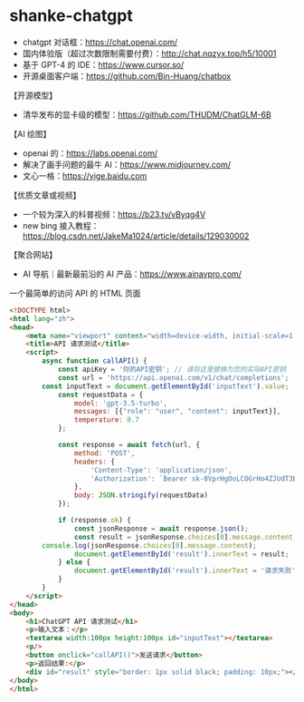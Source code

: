 # shanke-chatgpt

- chatgpt 对话框：https://chat.openai.com/
- 国内体验版（超过次数限制需要付费）：http://chat.nqzyx.top/h5/10001
- 基于 GPT-4 的 IDE：https://www.cursor.so/
- 开源桌面客户端：https://github.com/Bin-Huang/chatbox

【开源模型】

- 清华发布的显卡级的模型：https://github.com/THUDM/ChatGLM-6B

【AI 绘图】

- openai 的：https://labs.openai.com/
- 解决了画手问题的最牛 AI：https://www.midjourney.com/
- 文心一格：https://yige.baidu.com

【优质文章或视频】

- 一个较为深入的科普视频：https://b23.tv/vByqg4V
- new bing 接入教程：https://blog.csdn.net/JakeMa1024/article/details/129030002

【聚合网站】
- AI 导航｜最新最前沿的 AI 产品：https://www.ainavpro.com/




一个最简单的访问 API 的 HTML 页面
```HTML
<!DOCTYPE html>
<html lang="zh">
<head>
    <meta name="viewport" content="width=device-width, initial-scale=1.0">
    <title>API 请求测试</title>
    <script>
        async function callAPI() {
            const apiKey = '你的API密钥'; // 请将这里替换为您的实际API密钥
            const url = 'https://api.openai.com/v1/chat/completions';
	    const inputText = document.getElementById('inputText').value;
            const requestData = {
                model: 'gpt-3.5-turbo',
                messages: [{"role": "user", "content": inputText}],
                temperature: 0.7
            };

            const response = await fetch(url, {
                method: 'POST',
                headers: {
                    'Content-Type': 'application/json',
                    'Authorization': `Bearer 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`
                },
                body: JSON.stringify(requestData)
            });

            if (response.ok) {
                const jsonResponse = await response.json();
                const result = jsonResponse.choices[0].message.content;
		console.log(jsonResponse.choices[0].message.content);
                document.getElementById('result').innerText = result;
            } else {
                document.getElementById('result').innerText = '请求失败';
            }
        }
    </script>
</head>
<body>
    <h1>ChatGPT API 请求测试</h1>
    <p>输入文本：</p>
    <textarea width:100px height:100px id="inputText"></textarea>
    <p/>
    <button onclick="callAPI()">发送请求</button>
    <p>返回结果:</p>
    <div id="result" style="border: 1px solid black; padding: 10px;"></div>
</body>
</html>
```
